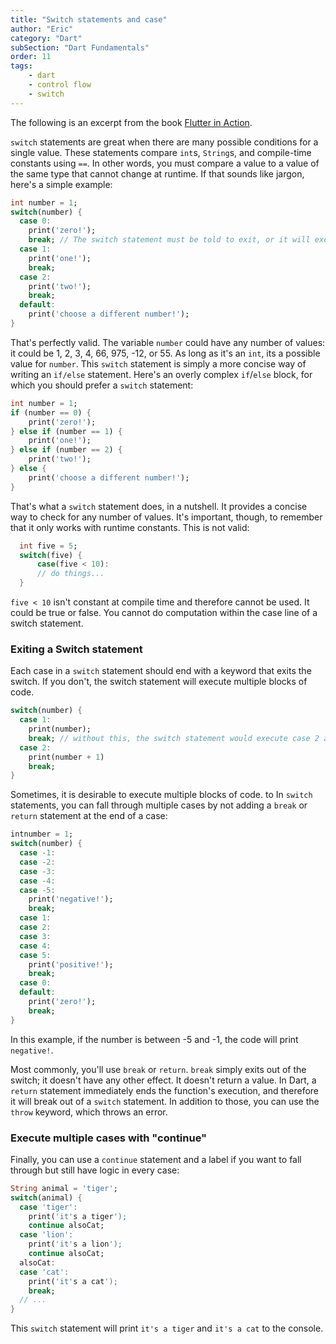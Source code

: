 ```yaml
---
title: "Switch statements and case"
author: "Eric"
category: "Dart"
subSection: "Dart Fundamentals"
order: 11
tags:
    - dart
    - control flow
    - switch
---
```


<span class='lesson-intro-statement'>
The following is an excerpt from the book <a href="https://www.manning.com/books/flutter-in-action">Flutter in Action</a>.
</span>

`switch` statements are great when there are many possible conditions for a single value. These statements compare `int`s, `String`s, and compile-time constants using `==`. In other words, you must compare a value to a value of the same type that cannot change at runtime. If that sounds like jargon, here's a simple example:

```dart
int number = 1;
switch(number) {
  case 0:
    print('zero!');
    break; // The switch statement must be told to exit, or it will execute every case.
  case 1:
    print('one!');
    break;
  case 2:
    print('two!');
    break;
  default:
    print('choose a different number!');
}
```

That's perfectly valid. The variable `number` could have any number of values: it could be 1, 2, 3, 4, 66, 975, -12, or 55. As long as it's an `int`, its a possible value for `number`. This `switch` statement is simply a more concise way of writing an `if/else` statement.
Here's an overly complex `if`/`else` block, for which you should prefer a `switch` statement:

```dart
int number = 1;
if (number == 0) {
    print('zero!');
} else if (number == 1) {
    print('one!');
} else if (number == 2) {
    print('two!');
} else {
    print('choose a different number!');
}
```

That's what a `switch` statement does, in a nutshell. It provides a concise way to check for any number of values. It's important, though, to remember that it only works with runtime constants. This is not valid:

```dart 
  int five = 5;
  switch(five) {
      case(five < 10):
      // do things...
  }
```

`five < 10` isn't constant at compile time and therefore cannot be used. It could be true or false. You cannot do computation within the case line of a switch statement.

### Exiting a Switch statement

Each case in a `switch` statement should end with a keyword that exits the switch. If you don't, the switch statement will execute multiple blocks of code.

```dart
switch(number) {
  case 1:
    print(number);
    break; // without this, the switch statement would execute case 2 also!
  case 2:
    print(number + 1)
    break;
}
```

Sometimes, it is desirable to execute multiple blocks of code. to In `switch` statements, you can fall through multiple cases by not adding a `break` or `return` statement at the end of a case:

```dart
intnumber = 1;
switch(number) {
  case -1:
  case -2:
  case -3:
  case -4:
  case -5:
    print('negative!');
    break;
  case 1:
  case 2:
  case 3:
  case 4:
  case 5:
    print('positive!');
    break;
  case 0:
  default:
    print('zero!');
    break;
}
```

In this example, if the number is between -5 and -1, the code will print `negative!`.

Most commonly, you'll use `break` or `return`. `break` simply exits out of the switch; it doesn't have any other effect. It doesn't return a value. In Dart, a `return` statement immediately ends the function's execution, and therefore it will break out of a `switch` statement. In addition to those, you can use the `throw` keyword, which throws an error.

### Execute multiple cases with "continue"

Finally, you can use a `continue` statement and a label if you want to fall through but still have logic in every case:

```dart 
String animal = 'tiger';
switch(animal) {
  case 'tiger':
    print('it's a tiger');
    continue alsoCat;
  case 'lion':
    print('it's a lion');
    continue alsoCat;
  alsoCat:
  case 'cat':
    print('it's a cat');
    break;
  // ...
}
```

This `switch` statement will print `it's a tiger` and `it's a cat` to the console.